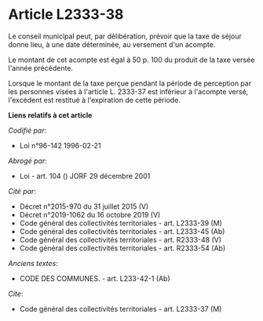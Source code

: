 # Article L2333-38

Le conseil municipal peut, par délibération, prévoir que la taxe de séjour donne lieu, à une date déterminée, au versement
d'un acompte.

Le montant de cet acompte est égal à 50 p. 100 du produit de la taxe versée l'année précédente.

Lorsque le montant de la taxe perçue pendant la période de perception par les personnes visées à l'article L. 2333-37 est
inférieur à l'acompte versé, l'excédent est restitué à l'expiration de cette période.

**Liens relatifs à cet article**

_Codifié par_:

  - Loi n°96-142 1996-02-21

_Abrogé par_:

  - Loi - art. 104 () JORF 29 décembre 2001

_Cité par_:

  - Décret n°2015-970 du 31 juillet 2015 (V)
  - Décret n°2019-1062 du 16 octobre 2019 (V)
  - Code général des collectivités territoriales - art. L2333-39 (M)
  - Code général des collectivités territoriales - art. L2333-45 (Ab)
  - Code général des collectivités territoriales - art. R2333-48 (V)
  - Code général des collectivités territoriales - art. R2333-54 (Ab)

_Anciens textes_:

  - CODE DES COMMUNES. - art. L233-42-1 (Ab)

_Cite_:

  - Code général des collectivités territoriales - art. L2333-37 (M)
